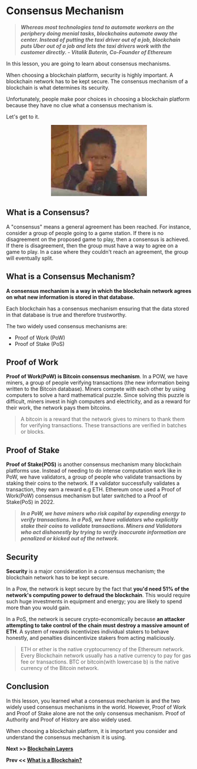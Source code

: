 # Consensus Mechanism

> ***Whereas most technologies tend to automate workers on the periphery doing menial tasks, blockchains automate away the center. Instead of putting the taxi driver out of a job, blockchain puts Uber out of a job and lets the taxi drivers work with the customer directly. - Vitalik Buterin, Co-Founder of Ethereum***

In this lesson, you are going to learn about consensus mechanisms. 

When choosing a blockchain platform, security is highly important. A blockchain network has to be kept secure. The consensus mechanism of a blockchain is what determines its security.

Unfortunately, people make poor choices in choosing a blockchain platform because they have no clue what a consensus mechanism is.

Let's get to it.

<p align="center">
  <img src="https://github.com/jeremyikwuje/intro-to-blockchain/blob/main/assets/consensus-2.jpg" alt="Consensus">
</p>

## What is a Consensus?

A "consensus" means a general agreement has been reached. For instance, consider a group of people going to a game station. If there is no disagreement on the proposed game to play, then a consensus is achieved. If there is disagreement, then the group must have a way to agree on a game to play. In a case where they couldn't reach an agreement, the group will eventually split.

## What is a Consensus Mechanism?

**A consensus mechanism is a way in which the blockchain network agrees on what new information is stored in that database.**

Each blockchain has a consensus mechanism ensuring that the data stored in that database is true and therefore trustworthy.

The two widely used consensus mechanisms are:

* Proof of Work (PoW)
* Proof of Stake (PoS)

## Proof of Work
**Proof of Work(PoW) is Bitcoin consensus mechanism**. In a POW, we have miners, a group of people verifying transactions (the new information being written to the Bitcoin database). Miners compete with each other by using computers to solve a hard mathematical puzzle. Since solving this puzzle is difficult, miners invest in high computers and electricity, and as a reward for their work, the network pays them bitcoins.

> A bitcoin is a reward that the network gives to miners to thank them for verifying transactions. These transactions are verified in batches or blocks.

## Proof of Stake
**Proof of Stake(POS)** is another consensus mechanism many blockchain platforms use. Instead of needing to do intense computation work like in PoW, we have validators, a group of people who validate transactions by staking their coins to the network. If a validator successfully validates a transaction, they earn a reward e.g ETH. Ethereum once used a Proof of Work(PoW) consensus mechanism but later switched to a Proof of Stake(PoS) in 2022.

> ***In a PoW, we have miners who risk capital by expending energy to verify transactions. In a PoS, we have validators who explicitly stake their coins to validate transactions. Miners and Validators who act dishonestly by trying to verify inaccurate information are penalized or kicked out of the network.***

## Security
**Security** is a major consideration in a consensus mechanism; the blockchain network has to be kept secure.

In a Pow, the network is kept secure by the fact that **you'd need 51% of the network's computing power to defraud the blockchain**. This would require such huge investments in equipment and energy; you are likely to spend more than you would gain.

In a PoS, the network is secure crypto-economically because **an attacker attempting to take control of the chain must destroy a massive amount of ETH**. A system of rewards incentivizes individual stakers to behave honestly, and penalties disincentivize stakers from acting maliciously.

> ETH or ether is the native cryptocurrency of the Ethereum network. Every Blockchain network usually has a native currency to pay for gas fee or transactions. BTC or bitcoin(with lowercase b) is the native currency of the Bitcoin network.

## Conclusion
In this lesson, you learned what a consensus mechanism is and the two widely used consensus mechanisms in the world. However, Proof of Work and Proof of Stake alone are not the only consensus mechanism. Proof of Authority and Proof of History are also widely used.

When choosing a blockchain platform, it is important you consider and understand the consensus mechanism it is using.

**Next >> [Blockchain Layers](https://github.com/jeremyikwuje/intro-to-blockchain/blob/main/layers.md)**

**Prev << [What is a Blockchain?](https://github.com/jeremyikwuje/intro-to-blockchain/blob/main/what-is-a-blockchain.md)**
